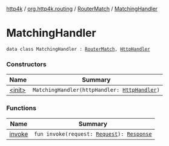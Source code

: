 [http4k](../../../index.md) / [org.http4k.routing](../../index.md) / [RouterMatch](../index.md) / [MatchingHandler](./index.md)

# MatchingHandler

`data class MatchingHandler : `[`RouterMatch`](../index.md)`, `[`HttpHandler`](../../../org.http4k.core/-http-handler.md)

### Constructors

| Name | Summary |
|---|---|
| [&lt;init&gt;](-init-.md) | `MatchingHandler(httpHandler: `[`HttpHandler`](../../../org.http4k.core/-http-handler.md)`)` |

### Functions

| Name | Summary |
|---|---|
| [invoke](invoke.md) | `fun invoke(request: `[`Request`](../../../org.http4k.core/-request/index.md)`): `[`Response`](../../../org.http4k.core/-response/index.md) |
